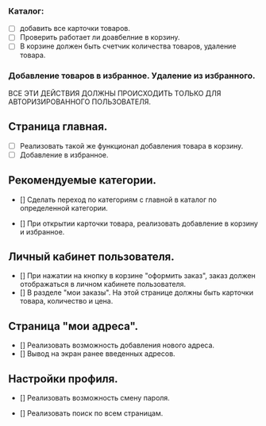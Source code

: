 ### Каталог:
- [ ] добавить все карточки товаров. 
- [ ] Проверить работает ли доавбелние в корзину. 
- [ ] В корзине должен быть счетчик количества товаров, удаление товара.

### Добавление товаров в избранное. Удаление из избранного.
ВСЕ ЭТИ ДЕЙСТВИЯ ДОЛЖНЫ ПРОИСХОДИТЬ ТОЛЬКО ДЛЯ АВТОРИЗИРОВАННОГО ПОЛЬЗОВАТЕЛЯ.

## Страница главная. 
- [ ] Реализовать такой же функционал добавления товара в корзину.
- [ ] Добавление в избранное. 

## Рекомендуемые категории. 
- [] Сделать переход по категориям с главной в каталог по определенной категории.

- [] При открытии карточки товара, реализовать добавление в корзину и избранное.

## Личный кабинет пользователя.
- [] При нажатии на кнопку в корзине "оформить заказ", заказ должен отображаться в личном
кабинете пользователя. 
- [] В разделе "мои заказы". На этой странице должны быть карточки товара, количество и цена.


## Страница "мои адреса".
- [] Реализовать возможность добавления нового адреса. 
- [] Вывод на экран ранее введенных адресов.

## Настройки профиля.
- [] Реализовать возможность смену пароля. 

- [] Реализовать поиск по всем страницам. 
